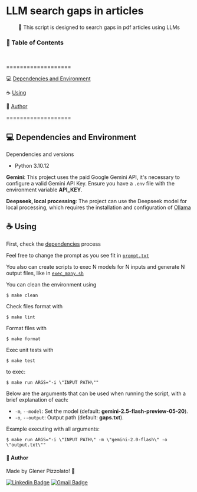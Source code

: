 # **LLM search gaps in articles**

<p align="center"> 🚀 This script is designed to search gaps in pdf articles using LLMs </p>

<h3>🏁 Table of Contents</h3>

<br>

===================

<!--ts-->

💻 [Dependencies and Environment](#dependenciesandenvironment)

☕ [Using](#using)

👷 [Author](#author)

<!--te-->

===================

<div id="dependenciesandenvironment"></div>

## 💻 **Dependencies and Environment**

Dependencies and versions

- Python 3.10.12

**Gemini**: This project uses the paid Google Gemini API, it's necessary to configure a valid Gemini API Key. Ensure you have a `.env` file with the environment variable **API_KEY**.

**Deepseek, local processing**: The project can use the Deepseek model for local processing, which requires the installation and configuration of [Ollama](https://ollama.com/download)

<div id="using"></div>

## ☕ **Using**

First, check the [dependencies](#dependenciesandenvironment) process

Feel free to change the prompt as you see fit in [`prompt.txt`](./prompt.txt)

You also can create scripts to exec N models for N inputs and generate N output files, like in [`exec_many.sh`](./exec_many.sh)

You can clean the environment using

```
$ make clean
```

Check files format with

```
$ make lint
```

Format files with

```
$ make format
```

Exec unit tests with

```
$ make test
```

to exec:

```
$ make run ARGS="-i \"INPUT PATH\""
```

Below are the arguments that can be used when running the script, with a brief explanation of each:

- `-m`, `--model`: Set the model (default: **gemini-2.5-flash-preview-05-20**).
- `-o`, `--output`: Output path (default: **gaps.txt**).

Example executing with all arguments:

```
$ make run ARGS="-i \"INPUT PATH\" -m \"gemini-2.0-flash\" -o \"output.txt\""
```

<div id="author"></div>

#### **👷 Author**

Made by Glener Pizzolato! 🙋

[![Linkedin Badge](https://img.shields.io/badge/-Glener-blue?style=flat-square&logo=Linkedin&logoColor=white&link=https://www.linkedin.com/in/glener-pizzolato/)](https://www.linkedin.com/in/glener-pizzolato-6319821b0/)
[![Gmail Badge](https://img.shields.io/badge/-glenerpizzolato@gmail.com-c14438?style=flat-square&logo=Gmail&logoColor=white&link=mailto:glenerpizzolato@gmail.com)](mailto:glenerpizzolato@gmail.com)
